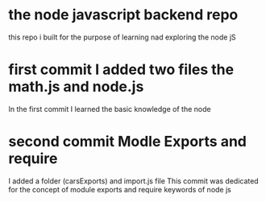 # the node javascript backend repo 

this repo i built for the purpose of learning nad exploring the node jS


# first commit I added two files the math.js and node.js
In the first commit I learned the basic knowledge of the node

# second commit Modle Exports and require
I added a folder (carsExports) and import.js file 
This commit was dedicated for the concept of module exports and require keywords of node js